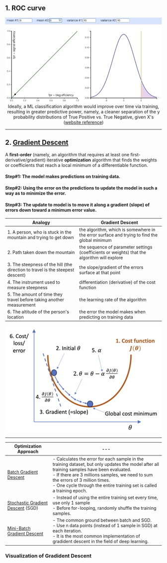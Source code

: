## 1. ROC curve

<p align="center"><img src="./images/prob_distribution_and_ROC.gif" width="600px"><br/>Ideally, a ML classification algorithm would improve over time via training, resulting in greater predictive power, namely, a cleaner separation of the y probability distributions of True Positive vs. True Negative, given X's (<a href="http://arogozhnikov.github.io/2015/10/05/roc-curve.html">website reference</a>)</p>

<hr>

## 2. <a href="https://en.wikipedia.org/wiki/Gradient_descent">Gradient Descent</a>

A **first-order** (namely, an algorithm that requires at least one first-derivative/gradient) iterative **optimization** algorithm that finds the weights or coefficients that reach a local minimum of a differentiable function.

#### Step#1: The model makes predictions on training data.
#### Step#2: Using the error on the predictions to update the model in such a way as to minimize the error.
#### Step#3: The update to model is to move it along a gradient (slope) of errors down toward a minimum error value.

Analogy | Gradient Descent
--- | ---
1.&nbsp;A person, who is stuck in the mountain and trying to get down | the algorithm, which is somewhere in the error surface and trying to find the global minimum
2.&nbsp;Path taken down the mountain | the sequence of parameter settings (coefficients or weights) that the algorithm will explore
3.&nbsp;The steepness of the hill (the direction to travel is the steepest descent) | the slope/gradient of the errors surface at that point
4.&nbsp;The instrument used to measure steepness | differentiation (derivative) of the cost function
5.&nbsp;The amount of time they travel before taking another measurement | the learning rate of the algorithm
6.&nbsp;The altitude of the person's location | the error the model makes when predicting on training data

<p align="center"><img src="./images/gradient_descent.png" width="500px"></p>

<hr>

Optimization Approach | ---
--- | ---
<a href="./batch_gradient_descent">Batch Gradient Descent</a> | - Calculates the error for each sample in the training dataset, but only updates the model after all training samples have been evaluated.<br/>- If there are 3 millions samples, we need to sum the errors of 3 million times.<br/>- One cycle through the entire training set is called a training epoch.
<a href="./stochastic_gradient_descent">Stochastic Gradient Descent</a> (SGD) | - Instead of using the entire training set every time, use only 1 sample<br/>- Before for-looping, randomly shuffle the training samples.
<a href="./mini_batch_gradient_descent">Mini-Batch Gradient Descent</a> | - The common ground between batch and SGD.<br/>- Use n data points (instead of 1 sample in SGD) at each iteration.<br/>- It is the most common implementation of gradident descent in the field of deep learning.

### Visualization of Gradident Descent
